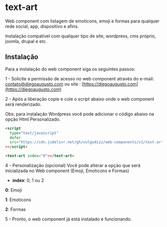 # text-art

Web component com listagem de emoticons, emoji e formas para qualquer rede social, app, dispositivo e afins.

Instalação compativel com qualquer tipo de site, wordpress, cms próprio, joomla, drupal e etc.

## Instalação

Para a instalação do web component siga os seguintes passos:

1 - Solicite a permissão de acesso no web component através do e-mail: contato@diegoaugusto.com ou site : [https://diegoaugusto.com](https://diegoaugusto.com)

2 - Após a liberação copie e cole o script abaixo onde o web component será renderizado.

Obs: para instalação Wordpress você pode adicionar o código abaixo na opção Html Personalizado.

```html
<script
  type="text/javascript"
  defer
  src="https://cdn.jsdelivr.net/gh/vulgodizz/web-components/v1/text-art/lazy.1.min.js"
></script>

<text-art index="0"></text-art>
```

4 - Personalização (opcional)
  Você pode alterar a opção que será inicializada no Web component  (Emoji, Emoticons e Formas)

-   **index**: 0, 1 ou 2

**0**: Emoji

**1**: Emoticons

**2**: Formas

5 - Pronto, o web component já está instalado e funcionando.
